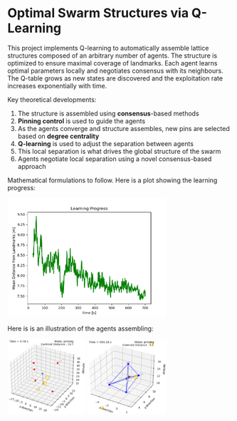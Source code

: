 # Optimal Swarm Structures via Q-Learning

This project implements Q-learning to automatically assemble lattice structures composed of an arbitrary number of agents.
The structure is optimized to ensure maximal coverage of landmarks. 
Each agent learns optimal parameters locally and negotiates consensus with its neighbours.
The Q-table grows as new states are discovered and the exploitation rate increases exponentially with time.

Key theoretical developments:

1. The structure is assembled using **consensus**-based methods
2. **Pinning control** is used to guide the agents
3. As the agents converge and structure assembles, new pins are selected based on **degree centrality**
4. **Q-learning** is used to adjust the separation between agents
5. This local separation is what drives the global structure of the swarm
6. Agents negotiate local separation using a novel consensus-based approach

Mathematical formulations to follow. Here is a plot showing the learning progress:

<p float="center">
    <img src="./Figs_visible/learning_progress_exp6.png" width="71%">
</p>

Here is is an illustration of the agents assembling:

<p float="center">
    <img src="./Figs_visible/assemble6_1.png" width="35%">
    <img src="./Figs_visible/assemble6_2.png" width="35%">
</p>






 

